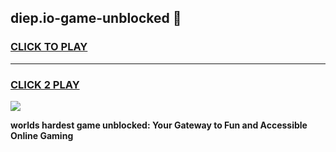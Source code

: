 
## diep.io-game-unblocked 👋
<h3>
<a href="https://premium.freeplayer.one?title=diep.io-game-unblocked&ref=14F">CLICK TO PLAY</a></h3>
<hr>

<h3>
<a href="https://premium.freeplayer.one?title=diep.io-game-unblocked&ref=14F">CLICK 2 PLAY</a>
  
</h3>

<a href="https://premium.freeplayer.one?title=diep.io-game-unblocked&ref=12F/"><img src="https://clearcache.store/games.png"></a>


**worlds hardest game unblocked: Your Gateway to Fun and Accessible Online Gaming**
